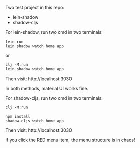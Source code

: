 Two test project in this repo:
- lein-shadow
- shadow-cljs

For lein-shadow, run two cmd in two terminals:

    lein run
    lein shadow watch home app

or

    clj -M:run
    lein shadow watch home app

Then visit: http://localhost:3030

In both methods, material UI works fine.


For shadow-cljs, run two cmd in two terminals:

    clj -M:run

    npm install
    shadow-cljs watch home app

Then visit: http://localhost:3030

If you click the RED menu item, the menu structure is in chaos!
